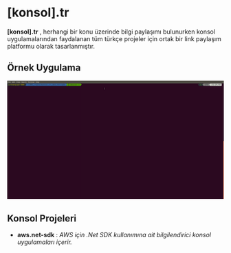# [konsol].tr

**[konsol].tr** , herhangi bir konu üzerinde bilgi paylaşımı bulunurken konsol uygulamalarından faydalanan tüm türkçe projeler için ortak bir link paylaşım platformu olarak tasarlanmıştır.


## Örnek Uygulama
![örnek proje](https://raw.githubusercontent.com/serkanbingol/konsol.tr/master/images/konsol_tr.gif)
## Konsol Projeleri 

- **aws.net-sdk**  : *AWS için .Net SDK kullanımına ait bilgilendirici konsol uygulamaları içerir.*
